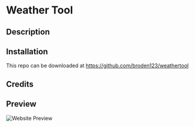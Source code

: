# Weather Tool

## Description

## Installation

This repo can be downloaded at https://github.com/broden123/weathertool

## Credits

## Preview

![Website Preview](/preview.png)
